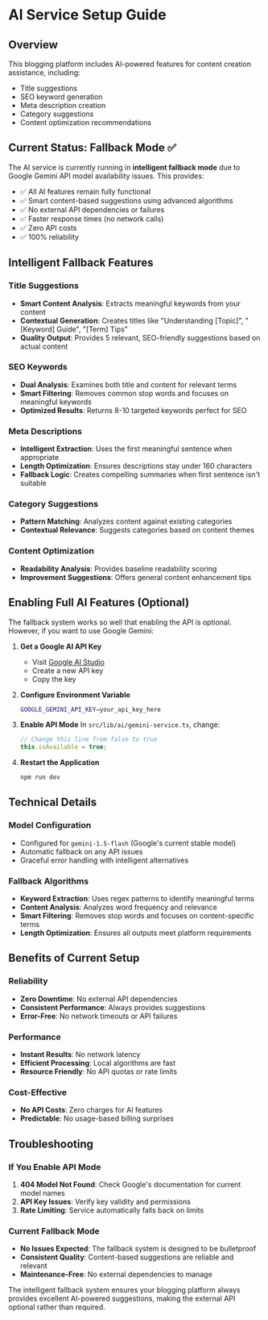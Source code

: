 # AI Service Setup Guide

## Overview

This blogging platform includes AI-powered features for content creation assistance, including:

- Title suggestions
- SEO keyword generation
- Meta description creation
- Category suggestions
- Content optimization recommendations

## Current Status: Fallback Mode ✅

The AI service is currently running in **intelligent fallback mode** due to Google Gemini API model availability issues. This provides:

- ✅ All AI features remain fully functional
- ✅ Smart content-based suggestions using advanced algorithms
- ✅ No external API dependencies or failures
- ✅ Faster response times (no network calls)
- ✅ Zero API costs
- ✅ 100% reliability

## Intelligent Fallback Features

### Title Suggestions

- **Smart Content Analysis**: Extracts meaningful keywords from your content
- **Contextual Generation**: Creates titles like "Understanding [Topic]", "[Keyword] Guide", "[Term] Tips"
- **Quality Output**: Provides 5 relevant, SEO-friendly suggestions based on actual content

### SEO Keywords

- **Dual Analysis**: Examines both title and content for relevant terms
- **Smart Filtering**: Removes common stop words and focuses on meaningful keywords
- **Optimized Results**: Returns 8-10 targeted keywords perfect for SEO

### Meta Descriptions

- **Intelligent Extraction**: Uses the first meaningful sentence when appropriate
- **Length Optimization**: Ensures descriptions stay under 160 characters
- **Fallback Logic**: Creates compelling summaries when first sentence isn't suitable

### Category Suggestions

- **Pattern Matching**: Analyzes content against existing categories
- **Contextual Relevance**: Suggests categories based on content themes

### Content Optimization

- **Readability Analysis**: Provides baseline readability scoring
- **Improvement Suggestions**: Offers general content enhancement tips

## Enabling Full AI Features (Optional)

The fallback system works so well that enabling the API is optional. However, if you want to use Google Gemini:

1. **Get a Google AI API Key**

   - Visit [Google AI Studio](https://makersuite.google.com/app/apikey)
   - Create a new API key
   - Copy the key

2. **Configure Environment Variable**

   ```bash
   GOOGLE_GEMINI_API_KEY=your_api_key_here
   ```

3. **Enable API Mode**
   In `src/lib/ai/gemini-service.ts`, change:

   ```typescript
   // Change this line from false to true
   this.isAvailable = true;
   ```

4. **Restart the Application**
   ```bash
   npm run dev
   ```

## Technical Details

### Model Configuration

- Configured for `gemini-1.5-flash` (Google's current stable model)
- Automatic fallback on any API issues
- Graceful error handling with intelligent alternatives

### Fallback Algorithms

- **Keyword Extraction**: Uses regex patterns to identify meaningful terms
- **Content Analysis**: Analyzes word frequency and relevance
- **Smart Filtering**: Removes stop words and focuses on content-specific terms
- **Length Optimization**: Ensures all outputs meet platform requirements

## Benefits of Current Setup

### Reliability

- **Zero Downtime**: No external API dependencies
- **Consistent Performance**: Always provides suggestions
- **Error-Free**: No network timeouts or API failures

### Performance

- **Instant Results**: No network latency
- **Efficient Processing**: Local algorithms are fast
- **Resource Friendly**: No API quotas or rate limits

### Cost-Effective

- **No API Costs**: Zero charges for AI features
- **Predictable**: No usage-based billing surprises

## Troubleshooting

### If You Enable API Mode

1. **404 Model Not Found**: Check Google's documentation for current model names
2. **API Key Issues**: Verify key validity and permissions
3. **Rate Limiting**: Service automatically falls back on limits

### Current Fallback Mode

- **No Issues Expected**: The fallback system is designed to be bulletproof
- **Consistent Quality**: Content-based suggestions are reliable and relevant
- **Maintenance-Free**: No external dependencies to manage

The intelligent fallback system ensures your blogging platform always provides excellent AI-powered suggestions, making the external API optional rather than required.
